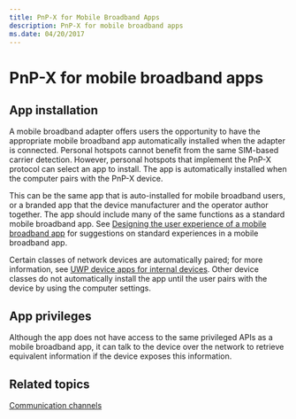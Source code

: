 ```yaml
---
title: PnP-X for Mobile Broadband Apps
description: PnP-X for mobile broadband apps
ms.date: 04/20/2017
---
```


# PnP-X for mobile broadband apps


## App installation


A mobile broadband adapter offers users the opportunity to have the appropriate mobile broadband app automatically installed when the adapter is connected. Personal hotspots cannot benefit from the same SIM-based carrier detection. However, personal hotspots that implement the PnP-X protocol can select an app to install. The app is automatically installed when the computer pairs with the PnP-X device.

This can be the same app that is auto-installed for mobile broadband users, or a branded app that the device manufacturer and the operator author together. The app should include many of the same functions as a standard mobile broadband app. See [Designing the user experience of a mobile broadband app](designing-the-user-experience-of-a-mobile-broadband-app.md) for suggestions on standard experiences in a mobile broadband app.

Certain classes of network devices are automatically paired; for more information, see [UWP device apps for internal devices](../devapps/uwp-device-apps-for-specialized-devices.md). Other device classes do not automatically install the app until the user pairs with the device by using the computer settings.

## App privileges


Although the app does not have access to the same privileged APIs as a mobile broadband app, it can talk to the device over the network to retrieve equivalent information if the device exposes this information.

## Related topics


[Communication channels](communication-channels.md)

 

